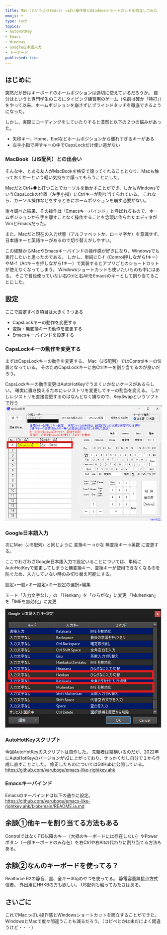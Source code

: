 ```yaml
---
title: Mac（というよりEmacs）っぽい操作感とWindowsショートカットを両立してみた
emoji: ⌨️
type: tech
topics:
- AutoHotKey
- Emacs
- Windows
- Google日本語入力
- キーボード
published: true
---
```


## はじめに

突然だが皆はキーボードのホームポジションは適切に使えているだろうか。
自分はというと専門学生のころにタイピング練習用のゲーム（名前は確か「特打」）をやって以来、ホームポジションを崩さずにブラインドタッチを徹底できるようになった。

しかし、実際にコーディングをしていたりすると漠然と以下の２つの悩みがあった。

- 矢印キー、Home、Endなどホームポジションから離れすぎるキーがある
- 左手小指で押すキーの中でCapsLockだけ使い道がない

### MacBook（JIS配列）との出会い

そんな中、とある友人がMacBookを格安で譲ってくれることとなり、Macも触っておくかーという軽い気持ちで譲ってもらうことにした。

MacだとCtrl+●と打つことでカーソルを動かすことができ、しかもWindowsでいうCapsLockの位置（左手小指）にCtrlキーが割り当てられている。
これなら、カーソル操作などをするときにホームポジションを崩す必要がない。

後々調べた結果、その操作は「Emacsキーバインド」と呼ばれるもので、ホームポジションから手を離すことなく操作することを念頭に作られたエディタがVimとEmacsだった。

また、Macだと現在の入力状態（アルファベットか、ローマ字か）を意識せず、日本語キーと英語キーがあるので切り替えがしやすい。

この経験からMacやEmacsキーバインドの操作感が好きになり、Windowsでも実行したいと思ったのである。
しかし、単純にC-f（Control押しながらfキー）やM-f（Altキーを押しながらfキー）で実装するとアプリごとのショートカットが使えなくなってしまう。
Windowsショートカットも使いたいものも中にはある。
そこで普段使っていない右Ctrlと右AltをEmacsのキーとして割り当てることにした。

## 設定

ここで設定すべき項目は大きく３つある

- CapsLockキーの動作を変更する
- 変換・無変換キーの動作を変更する
- Emacsキーバインドを設定する

### CapsLockキーの動作を変更する

まずはCapsLockキーの動作を変更する。
Mac（JIS配列）ではControlキーの位置となっている。
そのためCapsLockキーに右Ctrlキーを割り当てるのが良いだろう。

CapsLockキーの動作変更はAutoHotKeyでうまくいかないケースがあるらしい。
確実に置き換えるためにレジストリを変更してキーの割当を変える。
しかしレジストリを直接変更するのはなんとなく嫌なので、KeySwapというソフトで行う
![CapsLockキーの動作変更（KeySwap）](/images/emacs-like-rightkey-autohotkey/2.png)

### Google日本語入力

次にMac（JIS配列）と同じように
変換キー→かな
無変換キー→英数
に変更する。

ここでわざわざGoogle日本語入力で設定いることについては、単純にAutoHotKeyで変更してしまうと無変換キー、変換キーが使用できなくなるのを防ぐため、入力していない時のみ切り替え可能にする。

設定>一般>キー設定>キー設定の選択>編集

モード「入力文字なし」の
「Henkan」を「ひらがな」に変更
「Muhenkan」を「IMEを無効化」に変更

![Google日本語入力の設定](/images/emacs-like-rightkey-autohotkey/1.png)

### AutoHotKeyスクリプト

今回AutoHotKeyのスクリプトは自作した。
先駆者は結構いるのだが、2022年にAutoHotKeyのバージョンがv2に上がっており、せっかくだし自分で１から作成し直すことにした。
修正したものについてはGitHubに公開している。
<https://github.com/varubogu/emacs-like-rightkey.ahk>

### Emacsキーバインド

Emacsのキーバインドは以下の通りに設定。
<https://github.com/varubogu/emacs-like-rightkey.ahk/blob/main/README.ja.md>

## 余談①他キーを割り当てる方法もある

ControlではなくF13以降のキー（大抵のキーボードには存在しない）やPowerボタン（一部キーボードのみ存在）を右Ctrlや右Altの代わりに割り当てる方法もある。

## 余談②なんのキーボードを使ってる？

Realforce R2の静音、黒、全キー30gのやつを使ってる。
静電容量無接点方式信者。
外出用にHHKBの方も欲しい。
US配列も触ってみたさはある。

## さいごに

これでMacっぽい操作感とWindowsショートカットを両立することができた。
WindowsとMacで度々間違うことも減るだろう。（コピペとかは未だによく間違うけど・・・）
